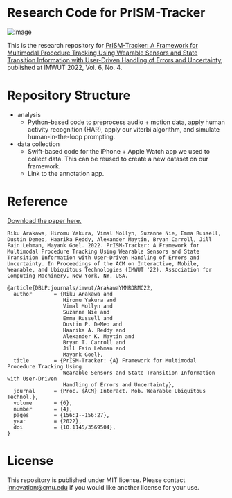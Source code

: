 # Research Code for PrISM-Tracker
![image](https://github.com/cmusmashlab/prism-tracker/assets/12772049/aab22c21-85cd-468e-9e25-9a0539bae993)



This is the research repository for [PrISM-Tracker: A Framework for Multimodal Procedure Tracking Using Wearable Sensors and State Transition Information with User-Driven Handling of Errors and Uncertainty](https://dl.acm.org/doi/pdf/10.1145/3569504), published at IMWUT 2022, Vol. 6, No. 4.

# Repository Structure
- analysis
    - Python-based code to preprocess audio + motion data, apply human activity recognition (HAR), apply our viterbi algorithm, and simulate human-in-the-loop prompting.
- data collection
    - Swift-based code for the iPhone + Apple Watch app we used to collect data. This can be reused to create a new dataset on our framework.
    - Link to the annotation app.

# Reference

[Download the paper here.](https://rikky0611.github.io/resource/paper/prism-tracker_imwut2022_paper.pdf)

```
Riku Arakawa, Hiromu Yakura, Vimal Mollyn, Suzanne Nie, Emma Russell, Dustin Demeo, Haarika Reddy, Alexander Maytin, Bryan Carroll, Jill Fain Lehman, Mayank Goel. 2022. PrISM-Tracker: A Framework for Multimodal Procedure Tracking Using Wearable Sensors and State Transition Information with User-Driven Handling of Errors and Uncertainty. In Proceedings of the ACM on Interactive, Mobile, Wearable, and Ubiquitous Technologies (IMWUT '22). Association for Computing Machinery, New York, NY, USA.
```

```
@article{DBLP:journals/imwut/ArakawaYMNRDRMC22,
  author       = {Riku Arakawa and
                  Hiromu Yakura and
                  Vimal Mollyn and
                  Suzanne Nie and
                  Emma Russell and
                  Dustin P. DeMeo and
                  Haarika A. Reddy and
                  Alexander K. Maytin and
                  Bryan T. Carroll and
                  Jill Fain Lehman and
                  Mayank Goel},
  title        = {PrISM-Tracker: {A} Framework for Multimodal Procedure Tracking Using
                  Wearable Sensors and State Transition Information with User-Driven
                  Handling of Errors and Uncertainty},
  journal      = {Proc. {ACM} Interact. Mob. Wearable Ubiquitous Technol.},
  volume       = {6},
  number       = {4},
  pages        = {156:1--156:27},
  year         = {2022},
  doi          = {10.1145/3569504},
}
```

# License

This repository is published under MIT license.
Please contact innovation@cmu.edu if you would like another license for your use.
